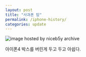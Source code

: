 ```yaml
---
layout: post
title: "사과폰 탑"
permalink: /iphone-history/
categories: update
---
```

<img src="https://img.blog.niceb5y.net/SJKVQQkfx.jpg" alt="image hosted by niceb5y archive" class="w-full" data-action="zoom">

아이폰4 박스를 버린게 두고 두고 아쉽다.
